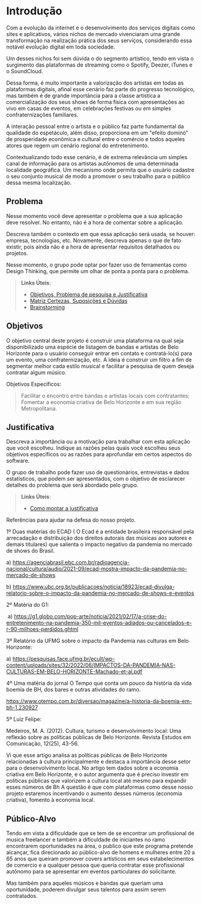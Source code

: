 # Introdução

Com a evolução da internet e o desenvolvimento dos serviços digitais como sites e aplicativos, vários nichos de mercado vivenciaram uma grande transformação na realização prática dos seus serviços, considerando essa notável evolução digital em toda sociedade.

Um desses nichos foi sem dúvida o do segmento artístico, tendo em vista o surgimento das plataformas de streaming como o Spotify, Deezer, iTunes e o SoundCloud.

Dessa forma, é muito importante a valorização dos artistas em todas as plataformas digitais, afinal esse cenário faz parte do progresso tecnológico, mas também é de grande importância para a classe artística a comercialização dos seus shows de forma física com apresentações ao vivo em casas de eventos, em celebrações festivas ou em simples confraternizações familiares.

A interação pessoal entre o artista e o público faz parte fundamental da qualidade do espetáculo, além disso, proporciona em um "efeito dominó" de prosperidade econômica e cultural entre o comércio e todos aqueles atores que regem um cenário regional do entretenimento.

Contextualizando todo esse cenário, é de extrema relevância um simples canal de informação para os artistas autônomos de uma determinada localidade geográfica. Um mecanismo onde permita que o usuário cadastre o seu conjunto musical de modo a promover o seu trabalho para o público dessa mesma localização. 


## Problema
Nesse momento você deve apresentar o problema que a sua aplicação deve  resolver. No entanto, não é a hora de comentar sobre a aplicação.

Descreva também o contexto em que essa aplicação será usada, se  houver: empresa, tecnologias, etc. Novamente, descreva apenas o que de  fato existir, pois ainda não é a hora de apresentar requisitos  detalhados ou projetos.

Nesse momento, o grupo pode optar por fazer uso  de ferramentas como Design Thinking, que permite um olhar de ponta a ponta para o problema.

> **Links Úteis**:
> - [Objetivos, Problema de pesquisa e Justificativa](https://medium.com/@versioparole/objetivos-problema-de-pesquisa-e-justificativa-c98c8233b9c3)
> - [Matriz Certezas, Suposições e Dúvidas](https://medium.com/educa%C3%A7%C3%A3o-fora-da-caixa/matriz-certezas-suposi%C3%A7%C3%B5es-e-d%C3%BAvidas-fa2263633655)
> - [Brainstorming](https://www.euax.com.br/2018/09/brainstorming/)

## Objetivos

O objetivo central deste projeto é construir uma plataforma na qual seja disponibilizado uma espécie de listagem de bandas e artistas de Belo Horizonte para o usuário conseguir entrar em contato e contratá-lo(s) para um evento, uma confraternização, etc. A ideia é construir um filtro a fim de segmentar melhor cada estilo musical e facilitar a pesquisa de quem deseja contratar algum músico.

Objetivos Específicos:
> Facilitar o encontro entre bandas e artistas locais com contratantes;
> Fomentar a economia criativa de Belo Horizonte e em sua região Metropolitana.


## Justificativa

Descreva a importância ou a motivação para trabalhar com esta aplicação que você escolheu. Indique as razões pelas quais você escolheu seus objetivos específicos ou as razões para aprofundar em certos aspectos do software.

O grupo de trabalho pode fazer uso de questionários, entrevistas e dados estatísticos, que podem ser apresentados, com o objetivo de esclarecer detalhes do problema que será abordado pelo grupo.

> **Links Úteis**:
> - [Como montar a justificativa](https://guiadamonografia.com.br/como-montar-justificativa-do-tcc/)

 Referências para ajudar na defesa do nosso projeto.

1º Duas matérias do ECAD ( O Ecad é a entidade brasileira responsável pela arrecadação e distribuição dos direitos autorais das músicas aos autores e demais titulares) que salienta o impacto negativo da pandemia no mercado de shows do Brasil.

a) https://agenciabrasil.ebc.com.br/radioagencia-nacional/cultura/audio/2021-09/ecad-mostra-impacto-da-pandemia-no-mercado-de-shows

b) https://www.ubc.org.br/publicacoes/noticia/18923/ecad-divulga-relatorio-sobre-o-impacto-da-pandemia-no-mercado-de-shows-e-eventos

2º Matéria do G1:

 a) https://g1.globo.com/pop-arte/noticia/2021/02/17/a-crise-do-entretenimento-na-pandemia-350-mil-eventos-adiados-ou-cancelados-e-r-90-milhoes-perdidos.ghtml
 
3º Relatório da UFMG sobre o impacto da Pandemia nas culturas em Belo Horizonte:

 a) https://pesquisas.face.ufmg.br/ecult/wp-content/uploads/sites/32/2022/06/IMPACTOS-DA-PANDEMIA-NAS-CULTURAS-EM-BELO-HORIZONTE-Machado-et-al.pdf
 
 4º Uma matéria do jornal O Tempo que conta um pouco da história da vida boemia de BH, dos bares e outras atividades do ramo. 

https://www.otempo.com.br/diversao/magazine/a-historia-da-boemia-em-bh-1.230927

5º Luiz Felipe:

Medeiros, M. A. (2012). Cultura, turismo e desenvolvimento local: Uma reflexão sobre as políticas públicas de Belo Horizonte. Revista Estudos em Comunicação, 12(25), 43-56.

Vi que esse artigo analisa as políticas públicas de Belo Horizonte relacionadas à cultura principalmente e destaca a importância desse setor para o desenvolvimento local. No artigo tem dados sobre a economia criativa em Belo Horizonte, e o autor argumenta que é preciso investir em políticas públicas que valorizem a cultura local até mesmo para expandir esses números de Bh 
A questão é que com plataformas como desse nosso projeto estaremos incentivando o aumento desses números (economia criativa),
fomento à economia local. 

## Público-Alvo

Tendo em vista a dificuldade que se tem de se encontrar um profissional de musica freelancer e também a dificuldade de iniciantes no ramo encontrarem oportunidades na área, o publico que este programa pretende alcançar, fica direcionado ao público-alvo de homens e mulheres entre 20 a 65 anos  que queiram promover covers artísticos em seus estabelecimentos de comercio e a qualquer pessoa que queria contratar esse profissional autônomo para se apresentar em eventos particulares do solicitante. 

Mas também para aqueles músicos e bandas que queriam uma oportunidade, poderem divulgar seus talentos para assim serem contratados.

